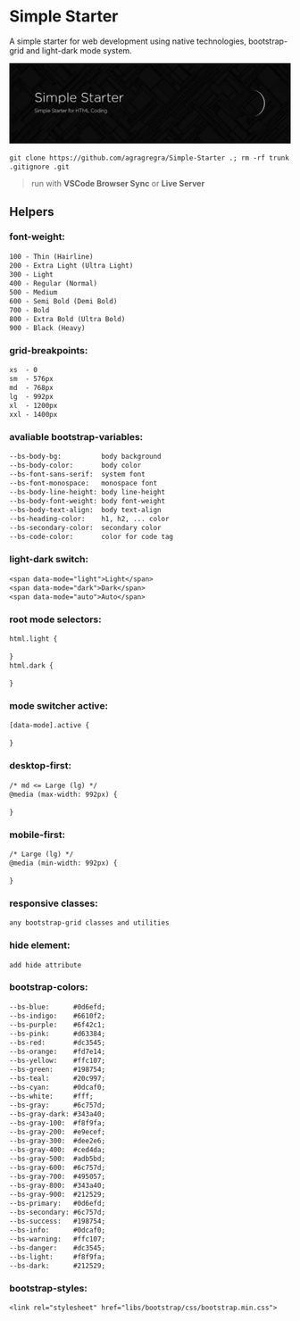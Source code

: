 # Simple Starter
A simple starter for web development using native technologies, bootstrap-grid and light-dark mode system.

![Simple-Starter](https://raw.githubusercontent.com/agragregra/Simple-Starter/main/img/preview.png)
```
git clone https://github.com/agragregra/Simple-Starter .; rm -rf trunk .gitignore .git
```

> run with **VSCode Browser Sync** or **Live Server**

## Helpers

### font-weight:
```
100 - Thin (Hairline)
200 - Extra Light (Ultra Light)
300 - Light
400 - Regular (Normal)
500 - Medium
600 - Semi Bold (Demi Bold)
700 - Bold
800 - Extra Bold (Ultra Bold)
900 - Black (Heavy)
```

### grid-breakpoints:
```
xs  - 0
sm  - 576px
md  - 768px
lg  - 992px
xl  - 1200px
xxl - 1400px
```

### avaliable bootstrap-variables:
```
--bs-body-bg:          body background
--bs-body-color:       body color
--bs-font-sans-serif:  system font
--bs-font-monospace:   monospace font
--bs-body-line-height: body line-height
--bs-body-font-weight: body font-weight
--bs-body-text-align:  body text-align
--bs-heading-color:    h1, h2, ... color
--bs-secondary-color:  secondary color
--bs-code-color:       color for code tag
```

### light-dark switch:
```
<span data-mode="light">Light</span>
<span data-mode="dark">Dark</span>
<span data-mode="auto">Auto</span>
```

### root mode selectors:
```
html.light {

}
html.dark {

}
```

### mode switcher active:
```
[data-mode].active {

}
```

### desktop-first:
```
/* md <= Large (lg) */
@media (max-width: 992px) {

}
```

### mobile-first:
```
/* Large (lg) */
@media (min-width: 992px) {

}
```

### responsive classes:
```
any bootstrap-grid classes and utilities
```

### hide element:
```
add hide attribute
```

### bootstrap-colors:
```
--bs-blue:      #0d6efd;
--bs-indigo:    #6610f2;
--bs-purple:    #6f42c1;
--bs-pink:      #d63384;
--bs-red:       #dc3545;
--bs-orange:    #fd7e14;
--bs-yellow:    #ffc107;
--bs-green:     #198754;
--bs-teal:      #20c997;
--bs-cyan:      #0dcaf0;
--bs-white:     #fff;
--bs-gray:      #6c757d;
--bs-gray-dark: #343a40;
--bs-gray-100:  #f8f9fa;
--bs-gray-200:  #e9ecef;
--bs-gray-300:  #dee2e6;
--bs-gray-400:  #ced4da;
--bs-gray-500:  #adb5bd;
--bs-gray-600:  #6c757d;
--bs-gray-700:  #495057;
--bs-gray-800:  #343a40;
--bs-gray-900:  #212529;
--bs-primary:   #0d6efd;
--bs-secondary: #6c757d;
--bs-success:   #198754;
--bs-info:      #0dcaf0;
--bs-warning:   #ffc107;
--bs-danger:    #dc3545;
--bs-light:     #f8f9fa;
--bs-dark:      #212529;
```

### bootstrap-styles:
```
<link rel="stylesheet" href="libs/bootstrap/css/bootstrap.min.css">
```
